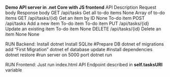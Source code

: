 **Demo API server in .net Core with JS frontend**
API	                    Description	            Request body    Response body
GET /api/tasks	        Get all to-do items	    None	        Array of to-do items
GET /api/tasks/{id}	    Get an item by ID	    None	        To-do item
POST /api/tasks	        Add a new item	        To-do item	    To-do item
PUT /api/tasks/{id}	    Update an existing item To-do item	    None
DELETE /api/tasks/{id}  Delete an item    	    None	        None

RUN Backend:
Install dotnet
Install SQLite
#Prepare DB
dotnet ef migrations add “First Migration”
dotnet ef database update
#install dependencies
dotnet restore
#run server on 5000 port
dotnet run

RUN Frontend:
Just run index.html
API Endpoint described in **self.tasksURI** variable